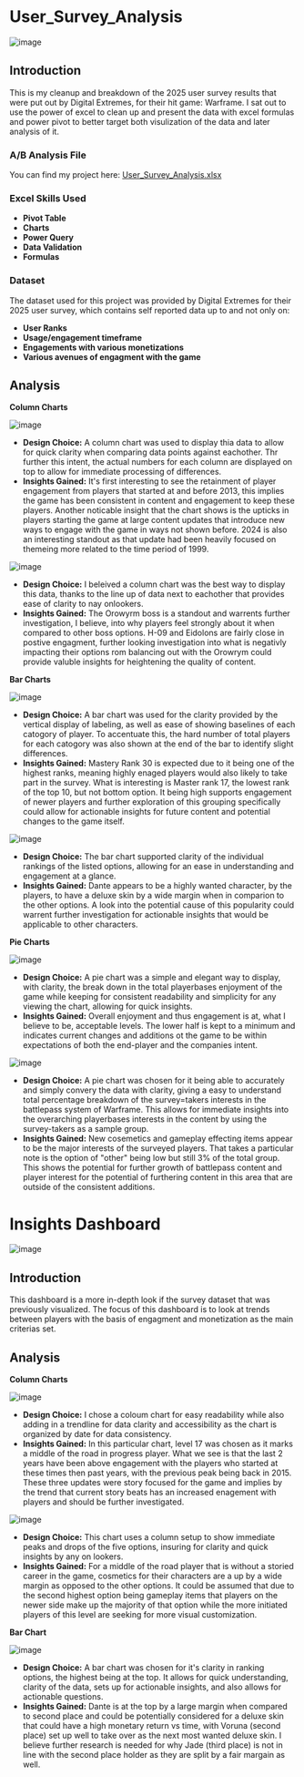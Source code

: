 # User_Survey_Analysis

![image](https://github.com/user-attachments/assets/b9e36993-cdeb-48b6-aae5-60293e90dfe7)

## Introduction 

This is my cleanup and breakdown of the 2025 user survey results that were put out by Digital Extremes, for their hit game: Warframe. I sat out to use the power of excel to clean up and present the data with excel formulas and power pivot to better target both visulization of the data and later analysis of it.

### A/B Analysis File
You can find my project here: [User_Survey_Analysis.xlsx](https://github.com/Billy-Shelton/User_Survey_Analysis/blob/main/User_Survey_Analysis/User%20Survey%20Analysis.xlsx)

### Excel Skills Used
- **Pivot Table**
- **Charts**
- **Power Query**
- **Data Validation**
- **Formulas**

### Dataset
The dataset used for this project was provided by Digital Extremes for their 2025 user survey, which contains self reported data up to and not only on:
- **User Ranks**
- **Usage/engagement timeframe**
- **Engagements with various monetizations**
- **Various avenues of engagment with the game**

## Analysis

**Column Charts**

![image](https://github.com/user-attachments/assets/0c83b10d-b4ad-4687-b0f5-7043a15e4fde)

- **Design Choice:** A column chart was used to display thia data to allow for quick clarity when comparing data points against eachother. Thr further this intent, the actual numbers for each column are displayed on top to allow for immediate processing of differences. 
- **Insights Gained:** It's first interesting to see the retainment of player engagement from players that started at and before 2013, this implies the game has been consistent in content and engagement to keep these players. Another noticable insight that the chart shows is the upticks in players starting the game at large content updates that introduce new ways to engage with the game in ways not shown before. 2024 is also an interesting standout as that update had been heavily focused on themeing more related to the time period of 1999.


![image](https://github.com/user-attachments/assets/67690fed-d724-4cb6-9f46-f80c4dde4aca)

- **Design Choice:** I beleived a column chart was the best way to display this data, thanks to the line up of data next to eachother that provides ease of clarity to nay onlookers.
- **Insights Gained:** The Orowyrm boss is a standout and warrents further investigation, I believe, into why players feel strongly about it when compared to other boss options. H-09 and Eidolons are fairly close in postive engagment, further looking investigation into what is negativly impacting their options rom balancing out with the Orowrym could provide valuble insights for heightening the quality of content.


**Bar Charts**

![image](https://github.com/user-attachments/assets/8a3873f7-54c3-4cd6-bb10-bf8a7b2a7953)

- **Design Choice:** A bar chart was used for the clarity provided by the vertical display of labeling, as well as ease of showing baselines of each catogory of player. To accentuate this, the hard number of total players for each catogory was also shown at the end of the bar to identify slight differences.
- **Insights Gained:** Mastery Rank 30 is expected due to it being one of the highest ranks, meaning highly enaged players would also likely to take part in the survey. What is interesting is Master rank 17, the lowest rank of the top 10, but not bottom option. It being high supports engagement of newer players and further exploration of this grouping specifically could allow for actionable insights for future content and potential changes to the game itself.


![image](https://github.com/user-attachments/assets/4c10863e-0218-4813-b0b9-96888781b284)


- **Design Choice:** The bar chart supported clarity of the individual rankings of the listed options, allowing for an ease in understanding and engagement at a glance. 
- **Insights Gained:** Dante appears to be a highly wanted character, by the players, to have a deluxe skin by a wide margin when in comparion to the other options. A look into the potential cause of this popularity could warrent further investigation for actionable insights that would be applicable to other characters.


**Pie Charts**

![image](https://github.com/user-attachments/assets/397f804c-9ed3-4114-8206-c1ccf1df2d67)

- **Design Choice:** A pie chart was a simple and elegant way to display, with clarity, the break down in the total playerbases enjoyment of the game while keeping for consistent readability and simplicity for any viewing the chart, allowing for quick insights. 
- **Insights Gained:** Overall enjoyment and thus engagement is at, what I believe to be, acceptable levels. The lower half is kept to a minimum and indicates current changes and additions ot the game to be within expectations of both the end-player and the companies intent.


![image](https://github.com/user-attachments/assets/75b8ad71-ac5d-409c-9154-054f9ab7f91c)

- **Design Choice:** A pie chart was chosen for it being able to accurately and simply convery the data with clarity, giving a easy to understand total percentage breakdown of the survey=takers interests in the battlepass system of Warframe. This allows for immediate insights into the overarching playerbases interests in the content by using the survey-takers as a sample group.
- **Insights Gained:** New cosemetics and gameplay effecting items appear to be the major interests of the surveyed players. That takes a particular note is the option of "other" being low but still 3% of the total group. This shows the potential for further growth of battlepass content and player interest for the potential of furthering content in this area that are outside of the consistent additions. 

# Insights Dashboard

![image](https://github.com/user-attachments/assets/2ac25303-fa89-4593-9f23-6ba82ca5c463)

## Introduction 

This dashboard is a more in-depth look if the survey dataset that was previously visualized. The focus of this dashboard is to look at trends between players with the basis of engagment and monetization as the main criterias set.   

## Analysis

**Column Charts**

![image](https://github.com/user-attachments/assets/1526badf-df81-4c88-97c0-6411f3a699a9)

- **Design Choice:** I chose a coloum chart for easy readability while also adding in a trendline for data clarity and accessibility as the chart is organized by date for data consistency.  
- **Insights Gained:** In this particular chart, level 17 was chosen as it marks a middle of the road in progress player. What we see is that the last 2 years have been above engagement with the players who started at these times then past years, with the previous peak being back in 2015. These three updates were story focused for the game and implies by the trend that current story beats has an increased enagement with players and should be further investigated. 

![image](https://github.com/user-attachments/assets/e20f12da-9409-4e91-801d-f6a5e845329a)

- **Design Choice:** This chart uses a column setup to show immediate peaks and drops of the five options, insuring for clarity and quick insights by any on lookers. 
- **Insights Gained:** For a middle of the road player that is without a storied career in the game, cosmetics for their characters are a up by a wide margin as opposed to the other options. It could be assumed that due to the second highest option being gameplay items that players on the newer side make up the majority of that option while the more initiated players of this level are seeking for more visual customization. 


**Bar Chart**

![image](https://github.com/user-attachments/assets/c084c191-6e5c-4428-8b61-c67337458b3d)

- **Design Choice:** A bar chart was chosen for it's clarity in ranking options, the highest being at the top. It allows for quick understanding, clarity of the data, sets up for actionable insights, and also allows for actionable questions.
- **Insights Gained:** Dante is at the top by a large margin when compared to second place and could be potentially considered for a deluxe skin that could have a high monetary return vs time, with Voruna (second place) set up well to take over as the next most wanted deluxe skin. I believe further research is needed for why Jade (third place) is not in line with the second place holder as they are split by a fair margain as well.

